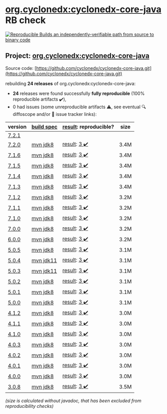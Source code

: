 [org.cyclonedx:cyclonedx-core-java](https://search.maven.org/artifact/org.cyclonedx/cyclonedx-core-java/) RB check
=======

[![Reproducible Builds](https://reproducible-builds.org/images/logos/rb.svg) an independently-verifiable path from source to binary code](https://reproducible-builds.org/)

## Project: [org.cyclonedx:cyclonedx-core-java](https://search.maven.org/artifact/org.cyclonedx/cyclonedx-core-java/)

Source code: [https://github.com/cyclonedx/cyclonedx-core-java.git](https://github.com/cyclonedx/cyclonedx-core-java.git)

rebuilding **24 releases** of org.cyclonedx:cyclonedx-core-java:
- **24** releases were found successfully **fully reproducible** (100% reproducible artifacts :heavy_check_mark:),
- 0 had issues (some unreproducible artifacts :warning:, see eventual :mag: diffoscope and/or :memo: issue tracker links):

| version | [build spec](/BUILDSPEC.md) | [result](https://reproducible-builds.org/docs/jvm/): reproducible? | size |
| -- | --------- | ------ | -- |
| [7.2.1](https://search.maven.org/artifact/org.cyclonedx/cyclonedx-core-java/7.2.1/pom) | | | |
| [7.2.0](https://search.maven.org/artifact/org.cyclonedx/cyclonedx-core-java/7.2.0/pom) | [mvn jdk8](cyclonedx-core-java-7.2.0.buildspec) | [result](cyclonedx-core-java-7.2.0.buildinfo): [3 :heavy_check_mark: ](cyclonedx-core-java-7.2.0.buildcompare) | 3.4M |
| [7.1.6](https://search.maven.org/artifact/org.cyclonedx/cyclonedx-core-java/7.1.6/pom) | [mvn jdk8](cyclonedx-core-java-7.1.6.buildspec) | [result](cyclonedx-core-java-7.1.6.buildinfo): [3 :heavy_check_mark: ](cyclonedx-core-java-7.1.6.buildcompare) | 3.4M |
| [7.1.5](https://search.maven.org/artifact/org.cyclonedx/cyclonedx-core-java/7.1.5/pom) | [mvn jdk8](cyclonedx-core-java-7.1.5.buildspec) | [result](cyclonedx-core-java-7.1.5.buildinfo): [3 :heavy_check_mark: ](cyclonedx-core-java-7.1.5.buildcompare) | 3.4M |
| [7.1.4](https://search.maven.org/artifact/org.cyclonedx/cyclonedx-core-java/7.1.4/pom) | [mvn jdk8](cyclonedx-core-java-7.1.4.buildspec) | [result](cyclonedx-core-java-7.1.4.buildinfo): [3 :heavy_check_mark: ](cyclonedx-core-java-7.1.4.buildcompare) | 3.4M |
| [7.1.3](https://search.maven.org/artifact/org.cyclonedx/cyclonedx-core-java/7.1.3/pom) | [mvn jdk8](cyclonedx-core-java-7.1.3.buildspec) | [result](cyclonedx-core-java-7.1.3.buildinfo): [3 :heavy_check_mark: ](cyclonedx-core-java-7.1.3.buildcompare) | 3.4M |
| [7.1.2](https://search.maven.org/artifact/org.cyclonedx/cyclonedx-core-java/7.1.2/pom) | [mvn jdk8](cyclonedx-core-java-7.1.2.buildspec) | [result](cyclonedx-core-java-7.1.2.buildinfo): [3 :heavy_check_mark: ](cyclonedx-core-java-7.1.2.buildcompare) | 3.2M |
| [7.1.1](https://search.maven.org/artifact/org.cyclonedx/cyclonedx-core-java/7.1.1/pom) | [mvn jdk8](cyclonedx-core-java-7.1.1.buildspec) | [result](cyclonedx-core-java-7.1.1.buildinfo): [3 :heavy_check_mark: ](cyclonedx-core-java-7.1.1.buildcompare) | 3.2M |
| [7.1.0](https://search.maven.org/artifact/org.cyclonedx/cyclonedx-core-java/7.1.0/pom) | [mvn jdk8](cyclonedx-core-java-7.1.0.buildspec) | [result](cyclonedx-core-java-7.1.0.buildinfo): [3 :heavy_check_mark: ](cyclonedx-core-java-7.1.0.buildcompare) | 3.2M |
| [7.0.0](https://search.maven.org/artifact/org.cyclonedx/cyclonedx-core-java/7.0.0/pom) | [mvn jdk8](cyclonedx-core-java-7.0.0.buildspec) | [result](cyclonedx-core-java-7.0.0.buildinfo): [3 :heavy_check_mark: ](cyclonedx-core-java-7.0.0.buildcompare) | 3.2M |
| [6.0.0](https://search.maven.org/artifact/org.cyclonedx/cyclonedx-core-java/6.0.0/pom) | [mvn jdk8](cyclonedx-core-java-6.0.0.buildspec) | [result](cyclonedx-core-java-6.0.0.buildinfo): [3 :heavy_check_mark: ](cyclonedx-core-java-6.0.0.buildcompare) | 3.2M |
| [5.0.5](https://search.maven.org/artifact/org.cyclonedx/cyclonedx-core-java/5.0.5/pom) | [mvn jdk8](cyclonedx-core-java-5.0.5.buildspec) | [result](cyclonedx-core-java-5.0.5.buildinfo): [3 :heavy_check_mark: ](cyclonedx-core-java-5.0.5.buildcompare) | 3.1M |
| [5.0.4](https://search.maven.org/artifact/org.cyclonedx/cyclonedx-core-java/5.0.4/pom) | [mvn jdk11](cyclonedx-core-java-5.0.4.buildspec) | [result](cyclonedx-core-java-5.0.4.buildinfo): [3 :heavy_check_mark: ](cyclonedx-core-java-5.0.4.buildcompare) | 3.1M |
| [5.0.3](https://search.maven.org/artifact/org.cyclonedx/cyclonedx-core-java/5.0.3/pom) | [mvn jdk11](cyclonedx-core-java-5.0.3.buildspec) | [result](cyclonedx-core-java-5.0.3.buildinfo): [3 :heavy_check_mark: ](cyclonedx-core-java-5.0.3.buildcompare) | 3.1M |
| [5.0.2](https://search.maven.org/artifact/org.cyclonedx/cyclonedx-core-java/5.0.2/pom) | [mvn jdk8](cyclonedx-core-java-5.0.2.buildspec) | [result](cyclonedx-core-java-5.0.2.buildinfo): [3 :heavy_check_mark: ](cyclonedx-core-java-5.0.2.buildcompare) | 3.1M |
| [5.0.1](https://search.maven.org/artifact/org.cyclonedx/cyclonedx-core-java/5.0.1/pom) | [mvn jdk8](cyclonedx-core-java-5.0.1.buildspec) | [result](cyclonedx-core-java-5.0.1.buildinfo): [3 :heavy_check_mark: ](cyclonedx-core-java-5.0.1.buildcompare) | 3.1M |
| [5.0.0](https://search.maven.org/artifact/org.cyclonedx/cyclonedx-core-java/5.0.0/pom) | [mvn jdk8](cyclonedx-core-java-5.0.0.buildspec) | [result](cyclonedx-core-java-5.0.0.buildinfo): [3 :heavy_check_mark: ](cyclonedx-core-java-5.0.0.buildcompare) | 3.1M |
| [4.1.2](https://search.maven.org/artifact/org.cyclonedx/cyclonedx-core-java/4.1.2/pom) | [mvn jdk8](cyclonedx-core-java-4.1.2.buildspec) | [result](cyclonedx-core-java-4.1.2.buildinfo): [3 :heavy_check_mark: ](cyclonedx-core-java-4.1.2.buildcompare) | 3.0M |
| [4.1.1](https://search.maven.org/artifact/org.cyclonedx/cyclonedx-core-java/4.1.1/pom) | [mvn jdk8](cyclonedx-core-java-4.1.1.buildspec) | [result](cyclonedx-core-java-4.1.1.buildinfo): [3 :heavy_check_mark: ](cyclonedx-core-java-4.1.1.buildcompare) | 3.0M |
| [4.1.0](https://search.maven.org/artifact/org.cyclonedx/cyclonedx-core-java/4.1.0/pom) | [mvn jdk8](cyclonedx-core-java-4.1.0.buildspec) | [result](cyclonedx-core-java-4.1.0.buildinfo): [3 :heavy_check_mark: ](cyclonedx-core-java-4.1.0.buildcompare) | 3.0M |
| [4.0.3](https://search.maven.org/artifact/org.cyclonedx/cyclonedx-core-java/4.0.3/pom) | [mvn jdk8](cyclonedx-core-java-4.0.3.buildspec) | [result](cyclonedx-core-java-4.0.3.buildinfo): [3 :heavy_check_mark: ](cyclonedx-core-java-4.0.3.buildcompare) | 3.0M |
| [4.0.2](https://search.maven.org/artifact/org.cyclonedx/cyclonedx-core-java/4.0.2/pom) | [mvn jdk8](cyclonedx-core-java-4.0.2.buildspec) | [result](cyclonedx-core-java-4.0.2.buildinfo): [3 :heavy_check_mark: ](cyclonedx-core-java-4.0.2.buildcompare) | 3.0M |
| [4.0.1](https://search.maven.org/artifact/org.cyclonedx/cyclonedx-core-java/4.0.1/pom) | [mvn jdk8](cyclonedx-core-java-4.0.1.buildspec) | [result](cyclonedx-core-java-4.0.1.buildinfo): [3 :heavy_check_mark: ](cyclonedx-core-java-4.0.1.buildcompare) | 3.0M |
| [4.0.0](https://search.maven.org/artifact/org.cyclonedx/cyclonedx-core-java/4.0.0/pom) | [mvn jdk8](cyclonedx-core-java-4.0.0.buildspec) | [result](cyclonedx-core-java-4.0.0.buildinfo): [3 :heavy_check_mark: ](cyclonedx-core-java-4.0.0.buildcompare) | 3.0M |
| [3.0.8](https://search.maven.org/artifact/org.cyclonedx/cyclonedx-core-java/3.0.8/pom) | [mvn jdk8](cyclonedx-core-java-3.0.8.buildspec) | [result](cyclonedx-core-java-3.0.8.buildinfo): [3 :heavy_check_mark: ](cyclonedx-core-java-3.0.8.buildcompare) | 3.5M |

<i>(size is calculated without javadoc, that has been excluded from reproducibility checks)</i>
